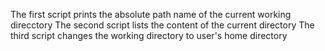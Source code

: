 The first script prints the absolute path name of the current working direcctory
The second script lists the content of the current directory
The third script changes the working directory to user's home directory
